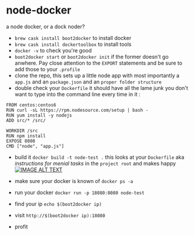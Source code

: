 # node-docker
a node docker, or a dock noder?

* `brew cask install boot2docker` to install docker
* `brew cask install dockertoolbox` to install tools
* `docker -v` to check you're good
* `boot2docker start` or `boot2docker init` if the former doesn't go anwhere. Pay close attention to the `EXPORT` statements and be sure to add those to your `.profile`
* clone the repo, this sets up a little node app with most importantly a `app.js` and an `package.json` and an `proper folder structure`
* double check your `Dockerfile` it should have all the lame junk you don't want to type into the command line every time in it :

```
FROM centos:centos6  
RUN curl -sL https://rpm.nodesource.com/setup | bash -  
RUN yum install -y nodejs  
ADD src/* /src/

WORKDIR /src  
RUN npm install  
EXPOSE 8080  
CMD ["node", "app.js"]
```
* build it `docker build -t node-test .` this looks at your `Dockerfile` aka  _instructions for menial tasks_ in the `project root` and makes happy [![IMAGE ALT TEXT](http://img.youtube.com/vi/isABpKDEsDw/0.jpg)](http://www.youtube.com/watch?v=isABpKDEsDw "Video Title")


* make sure your docker is known of `docker ps -a`
* run your docker `docker run -p 18080:8080 node-test`
* find your ip `echo $(boot2docker ip)`
* visit `http://$(boot2docker ip):18080`
* profit
